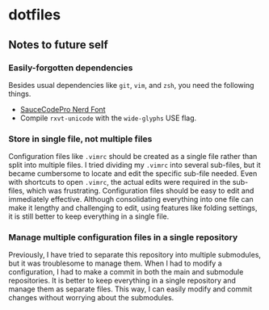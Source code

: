 # dotfiles

## Notes to future self

### Easily-forgotten dependencies

Besides usual dependencies like `git`, `vim`, and `zsh`, you need the following
things.

- [SauceCodePro Nerd Font](https://www.nerdfonts.com/font-downloads)
- Compile `rxvt-unicode` with the `wide-glyphs` USE flag.

### Store in single file, not multiple files

Configuration files like `.vimrc` should be created as a single file rather
than split into multiple files. I tried dividing my `.vimrc` into several
sub-files, but it became cumbersome to locate and edit the specific sub-file
needed. Even with shortcuts to open `.vimrc`, the actual edits were required in
the sub-files, which was frustrating. Configuration files should be easy to
edit and immediately effective. Although consolidating everything into one file
can make it lengthy and challenging to edit, using features like folding
settings, it is still better to keep everything in a single file.

### Manage multiple configuration files in a single repository

Previously, I have tried to separate this repository into multiple submodules,
but it was troublesome to manage them. When I had to modify a configuration, I
had to make a commit in both the main and submodule repositories. It is better
to keep everything in a single repository and manage them as separate files.
This way, I can easily modify and commit changes without worrying about the
submodules.
